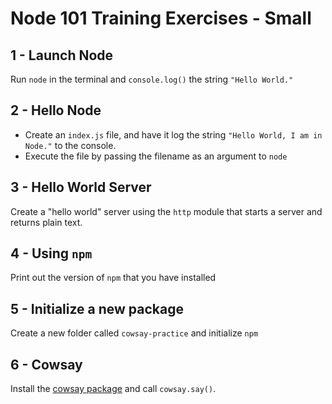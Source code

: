 # Node 101 Training Exercises - Small

## 1 - Launch Node

Run `node` in the terminal and `console.log()` the string `"Hello World."`

## 2 - Hello Node

* Create an `index.js` file, and have it log the string `"Hello World, I am in Node."` to the console.
* Execute the file by passing the filename as an argument to `node`

## 3 - Hello World Server

Create a "hello world" server using the `http` module that starts a server and returns plain text.

## 4 - Using `npm`

Print out the version of `npm` that you have installed

## 5 - Initialize a new package

Create a new folder called `cowsay-practice` and initialize `npm`

## 6 - Cowsay

Install the [cowsay package](https://www.npmjs.com/package/cowsay) and call `cowsay.say()`. 